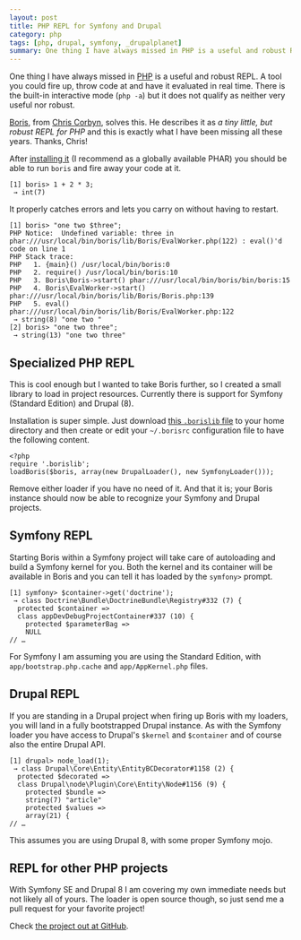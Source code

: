 ```yaml
---
layout: post
title: PHP REPL for Symfony and Drupal
category: php
tags: [php, drupal, symfony, _drupalplanet]
summary: One thing I have always missed in PHP is a useful and robust REPL. There is the built-in interactive mode (`php -a`) but it does not qualify as neither very useful nor robust.
---
```

One thing I have always missed in [PHP](/php/) is a useful and robust REPL. A tool you could fire up, throw code at and have it evaluated in real time. There is the built-in interactive mode (`php -a`) but it does not qualify as neither very useful nor robust.

[Boris](https://github.com/d11wtq/boris), from [Chris Corbyn](https://twitter.com/d11wtq), solves this. He describes it as *a tiny little, but robust REPL for PHP* and this is exactly what I have been missing all these years. Thanks, Chris!

After [installing it](https://github.com/d11wtq/boris#usage) (I recommend as a globally available PHAR) you should be able to run `boris` and fire away your code at it.

    [1] boris> 1 + 2 * 3;
     → int(7)

It properly catches errors and lets you carry on without having to restart.

    [1] boris> "one two $three";
    PHP Notice:  Undefined variable: three in phar:///usr/local/bin/boris/lib/Boris/EvalWorker.php(122) : eval()'d code on line 1
    PHP Stack trace:
    PHP   1. {main}() /usr/local/bin/boris:0
    PHP   2. require() /usr/local/bin/boris:10
    PHP   3. Boris\Boris->start() phar:///usr/local/bin/boris/bin/boris:15
    PHP   4. Boris\EvalWorker->start() phar:///usr/local/bin/boris/lib/Boris/Boris.php:139
    PHP   5. eval() phar:///usr/local/bin/boris/lib/Boris/EvalWorker.php:122
     → string(8) "one two "
    [2] boris> "one two three";
     → string(13) "one two three"

## Specialized PHP REPL

This is cool enough but I wanted to take Boris further, so I created a small library to load in project resources. Currently there is support for Symfony (Standard Edition) and Drupal (8).

Installation is super simple. Just download [this `.borislib` file](https://raw.github.com/tobiassjosten/boris-loader/master/borislib) to your home directory and then create or edit your `~/.borisrc` configuration file to have the following content.

    <?php
    require '.borislib';
    loadBoris($boris, array(new DrupalLoader(), new SymfonyLoader()));
    
Remove either loader if you have no need of it. And that it is; your Boris instance should now be able to recognize your Symfony and Drupal projects.

## Symfony REPL

Starting Boris within a Symfony project will take care of autoloading and build a Symfony kernel for you. Both the kernel and its container will be available in Boris and you can tell it has loaded by the `symfony>` prompt.

    [1] symfony> $container->get('doctrine');
     → class Doctrine\Bundle\DoctrineBundle\Registry#332 (7) {
      protected $container =>
      class appDevDebugProjectContainer#337 (10) {
        protected $parameterBag =>
        NULL
    // …

For Symfony I am assuming you are using the Standard Edition, with `app/bootstrap.php.cache` and `app/AppKernel.php` files.

## Drupal REPL

If you are standing in a Drupal project when firing up Boris with my loaders, you will land in a fully bootstrapped Drupal instance. As with the Symfony loader you have access to Drupal's `$kernel` and `$container` and of course also the entire Drupal API.

    [1] drupal> node_load(1);
     → class Drupal\Core\Entity\EntityBCDecorator#1158 (2) {
      protected $decorated =>
      class Drupal\node\Plugin\Core\Entity\Node#1156 (9) {
        protected $bundle =>
        string(7) "article"
        protected $values =>
        array(21) {
    // …

This assumes you are using Drupal 8, with some proper Symfony mojo.

## REPL for other PHP projects

With Symfony SE and Drupal 8 I am covering my own immediate needs but not likely all of yours. The loader is open source though, so just send me a pull request for your favorite project!

Check [the project out at GitHub](https://github.com/tobiassjosten/boris-loader).
